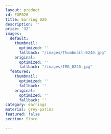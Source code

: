 ```yaml
---
layout: product
id: EGP020
title: Earring 020
description: ''
price: '32'
images:
  default:
    thumbnail:
      optimized: ''
      fallback: "/images/Thumbnail-0240.jpg"
    original:
      optimized: ''
      fallback: "/images/IMG_0240.jpg"
  featured:
    thumbnail:
      optimized: ''
      fallback: ''
    original:
      optimized: ''
      fallback: ''
category: earrings
material: grey-patina
featured: false
section: Store

---
```

